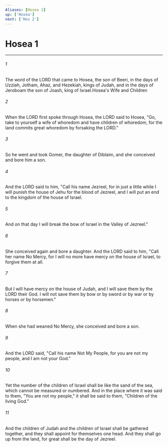 ```yaml
---
Aliases: [Hosea 1]
up: ['Hosea']
next: ['Hos 2']
---
```

# Hosea 1

***

 

###### 1 
The word of the LORD that came to Hosea, the son of Beeri, in the days of Uzziah, Jotham, Ahaz, and Hezekiah, kings of Judah, and in the days of Jeroboam the son of Joash, king of Israel.Hosea's Wife and Children
 
 

###### 2 
When the LORD first spoke through Hosea, the LORD said to Hosea, "Go, take to yourself a wife of whoredom and have children of whoredom, for the land commits great whoredom by forsaking the LORD." 
 

###### 3 
So he went and took Gomer, the daughter of Diblaim, and she conceived and bore him a son.
 
 

###### 4 
And the LORD said to him, "Call his name Jezreel, for in just a little while I will punish the house of Jehu for the blood of Jezreel, and I will put an end to the kingdom of the house of Israel. 
 

###### 5 
And on that day I will break the bow of Israel in the Valley of Jezreel."
 
 

###### 6 
She conceived again and bore a daughter. And the LORD said to him, "Call her name No Mercy, for I will no more have mercy on the house of Israel, to forgive them at all. 
 

###### 7 
But I will have mercy on the house of Judah, and I will save them by the LORD their God. I will not save them by bow or by sword or by war or by horses or by horsemen."
 
 

###### 8 
When she had weaned No Mercy, she conceived and bore a son. 
 

###### 9 
And the LORD said, "Call his name Not My People, for you are not my people, and I am not your God."
 
 

###### 10 
Yet the number of the children of Israel shall be like the sand of the sea, which cannot be measured or numbered. And in the place where it was said to them, "You are not my people," it shall be said to them, "Children of the living God." 
 

###### 11 
And the children of Judah and the children of Israel shall be gathered together, and they shall appoint for themselves one head. And they shall go up from the land, for great shall be the day of Jezreel.
 

